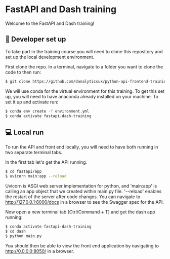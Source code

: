 # FastAPI and Dash training

Welcome to the FastAPI and Dash training! 

## :wrench: Developer set up

To take part in the training course you will need to clone this repository and set up the local development environment. 

First clone the repo. In a terminal, navigate to a folder you want to clone the code to then run:

```bash
$ git clone https://github.com/danalyticsuk/python-api-frontend-training.git
```

We will use conda for the virtual environment for this training. To get this set up, you will need to have anaconda already installed on your machine. To set it up and activate run:

```bash
$ conda env create -f environment.yml
$ conda activate fastapi-dash-training
```

## :computer: Local run

To run the API and front end locally, you will need to have both running in two separate terminal tabs. 

In the first tab let's get the API running. 

```bash
$ cd fastapi/app
$ uvicorn main:app --reload
```

Uvicorn is ASGI web server implementation for python, and 'main:app' is calling an app object that we created within main.py file. 
'--reload' enables the restart of the server after code changes. You can navigate to http://127.0.0.1:8000/docs in a browser to see the Swagger spec for the API.

Now open a new terminal tab (Ctrl/Command + T) and get the dash app running:

```bash
$ conda activate fastapi-dash-training
$ cd dash
$ python main.py
```

You should then be able to view the front end application by navigating to http://0.0.0.0:8050/ in a browser.